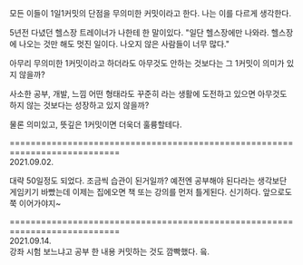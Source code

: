모든 이들이 1일1커밋의 단점을 
무의미한 커밋이라고 한다.
나는 이를 다르게 생각한다. 

5년전 다녔던 헬스장 트레이너가 나한테 한 말이있다.
"일단 헬스장에만 나와라. 헬스장에 나오는 것만 해도 멋진 일이다. 나오지 않은 사람들이 너무 많다."

아무리 무의미한 1커밋이라고 하더라도
아무것도 안하는 것보다는 그 1커밋이 의미가 있지 않을까?

사소한 공부, 개발, 느낌 어떤 형태라도 
꾸준히 라는 생활에 도전하고 있으면 아무것도 하지 않는 것보다는 성장하고 있지 않을까?

물론 의미있고, 뜻깊은 1커밋이면 더욱더 훌륭할테다.


===========================================================================  
2021.09.02.  

대략 50일정도 되었다. 조금씩 습관이 된거일까?
예전엔 공부해야 된다라는 생각보단 게임키기 바빴는데
이제는 집에오면 책 또는 강의를 먼저 틀게된다.
신기하다. 앞으로도 쭉 이어가야지~

===========================================================================  
2021.09.14.  
강좌 시험 보느냐고 공부 한 내용 커밋하는 것도 깜빡했다. 읔.


